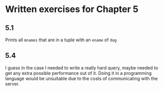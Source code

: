 # Written exercises for Chapter 5

## 5.1
Prints all `mnames` that are in a tuple with an `ename` of `dog`

## 5.4
I guess in the case I needed to write a really hard query, maybe needed to get any extra possible performance out of it. Doing it in a programming language would be unsuitable due to the costs of communicating with the server.
